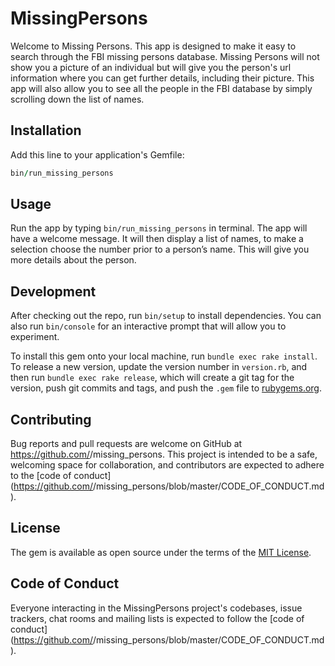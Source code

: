 # MissingPersons

Welcome to Missing Persons. This app is designed to make it easy to search through the FBI missing persons database. Missing Persons will not show you a picture of an individual but will give you the person's url information where you can get further details, including their picture. This app will also allow you to see all the people in the FBI database by simply scrolling down the list of names.

## Installation

Add this line to your application's Gemfile:

```ruby
bin/run_missing_persons
```

## Usage

Run the app by typing `bin/run_missing_persons` in terminal. The app will have a welcome message. It will then display a list of names, to make a selection choose the number prior to a person’s name. This will give you more details about the person. 

## Development

After checking out the repo, run `bin/setup` to install dependencies. You can also run `bin/console` for an interactive prompt that will allow you to experiment.

To install this gem onto your local machine, run `bundle exec rake install`. To release a new version, update the version number in `version.rb`, and then run `bundle exec rake release`, which will create a git tag for the version, push git commits and tags, and push the `.gem` file to [rubygems.org](https://rubygems.org).

## Contributing

Bug reports and pull requests are welcome on GitHub at https://github.com/<github username>/missing_persons. This project is intended to be a safe, welcoming space for collaboration, and contributors are expected to adhere to the [code of conduct](https://github.com/<github username>/missing_persons/blob/master/CODE_OF_CONDUCT.md).


## License

The gem is available as open source under the terms of the [MIT License](https://opensource.org/licenses/MIT).

## Code of Conduct

Everyone interacting in the MissingPersons project's codebases, issue trackers, chat rooms and mailing lists is expected to follow the [code of conduct](https://github.com/<github username>/missing_persons/blob/master/CODE_OF_CONDUCT.md).
